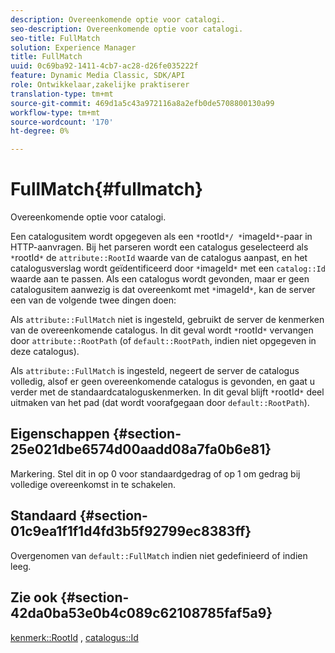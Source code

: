 ```yaml
---
description: Overeenkomende optie voor catalogi.
seo-description: Overeenkomende optie voor catalogi.
seo-title: FullMatch
solution: Experience Manager
title: FullMatch
uuid: 0c69ba92-1411-4cb7-ac28-d26fe035222f
feature: Dynamic Media Classic, SDK/API
role: Ontwikkelaar,zakelijke praktiserer
translation-type: tm+mt
source-git-commit: 469d1a5c43a972116a8a2efb0de5708800130a99
workflow-type: tm+mt
source-wordcount: '170'
ht-degree: 0%

---
```



# FullMatch{#fullmatch}

Overeenkomende optie voor catalogi.

Een catalogusitem wordt opgegeven als een `*`rootId`*/ *`imageId`*`-paar in HTTP-aanvragen. Bij het parseren wordt een catalogus geselecteerd als `*`rootId`*` de `attribute::RootId` waarde van de catalogus aanpast, en het catalogusverslag wordt geïdentificeerd door `*`imageId`*` met een `catalog::Id` waarde aan te passen. Als een catalogus wordt gevonden, maar er geen catalogusitem aanwezig is dat overeenkomt met `*`imageId`*`, kan de server een van de volgende twee dingen doen:

Als `attribute::FullMatch` niet is ingesteld, gebruikt de server de kenmerken van de overeenkomende catalogus. In dit geval wordt `*`rootId`*` vervangen door `attribute::RootPath` (of `default::RootPath`, indien niet opgegeven in deze catalogus).

Als `attribute::FullMatch` is ingesteld, negeert de server de catalogus volledig, alsof er geen overeenkomende catalogus is gevonden, en gaat u verder met de standaardcataloguskenmerken. In dit geval blijft `*`rootId`*` deel uitmaken van het pad (dat wordt voorafgegaan door `default::RootPath`).

## Eigenschappen {#section-25e021dbe6574d00aadd08a7fa0b6e81}

Markering. Stel dit in op 0 voor standaardgedrag of op 1 om gedrag bij volledige overeenkomst in te schakelen.

## Standaard {#section-01c9ea1f1f1d4fd3b5f92799ec8383ff}

Overgenomen van `default::FullMatch` indien niet gedefinieerd of indien leeg.

## Zie ook {#section-42da0ba53e0b4c089c62108785faf5a9}

[kenmerk::RootId](../../../../../is-api/image-catalog/image-serving-api-ref/c-image-catalog-reference/c-attributes-reference/r-rootid.md#reference-13653312925e4a08b90f99961d53f546) ,  [catalogus::Id](/help/aem-is-ir-api/is-api/image-catalog/image-serving-api-ref/c-image-catalog-reference/c-image-svg-data-reference/c-image-data-reference/r-id-cat.md)
